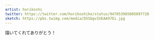 ```yaml
---
artist: horikoshi
twitter: https://twitter.com/horikoshiko/status/947053985805897728
sketch: https://pbs.twimg.com/media/DSSbgvIUEAA97Di.jpg
---
```

描いてくれてありがとう！